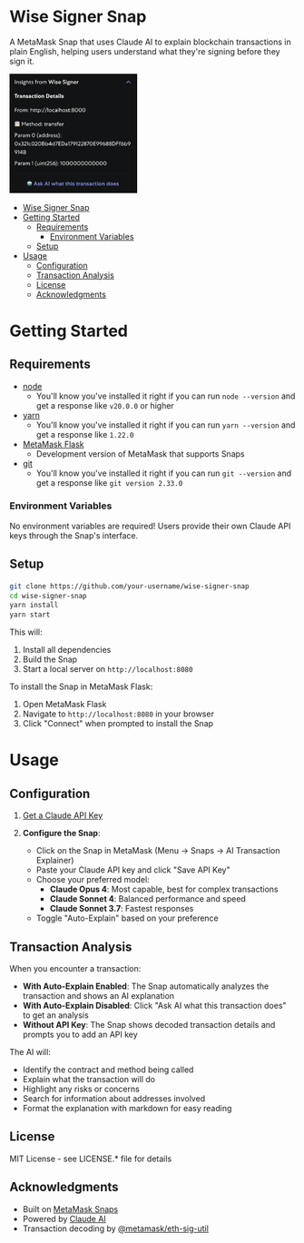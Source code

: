 # Wise Signer Snap

A MetaMask Snap that uses Claude AI to explain blockchain transactions in plain English, helping users understand what they're signing before they sign it.

<img src="./img/insights.png" width="225" alt="wise-signer">

- [Wise Signer Snap](#wise-signer-snap)
- [Getting Started](#getting-started)
  - [Requirements](#requirements)
    - [Environment Variables](#environment-variables)
  - [Setup](#setup)
- [Usage](#usage)
  - [Configuration](#configuration)
  - [Transaction Analysis](#transaction-analysis)
  - [License](#license)
  - [Acknowledgments](#acknowledgments)

# Getting Started

## Requirements

- [node](https://nodejs.org/en/download)
    - You'll know you've installed it right if you can run `node --version` and get a response like `v20.0.0` or higher
- [yarn](https://yarnpkg.com/)
    - You'll know you've installed it right if you can run `yarn --version` and get a response like `1.22.0`
- [MetaMask Flask](https://metamask.io/flask/)
    - Development version of MetaMask that supports Snaps
- [git](https://git-scm.com/downloads)
    - You'll know you've installed it right if you can run `git --version` and get a response like `git version 2.33.0`

### Environment Variables

No environment variables are required! Users provide their own Claude API keys through the Snap's interface.

## Setup

```bash
git clone https://github.com/your-username/wise-signer-snap
cd wise-signer-snap
yarn install
yarn start
```

This will:
1. Install all dependencies
2. Build the Snap
3. Start a local server on `http://localhost:8080`

To install the Snap in MetaMask Flask:
1. Open MetaMask Flask
2. Navigate to `http://localhost:8080` in your browser
3. Click "Connect" when prompted to install the Snap

# Usage

## Configuration

1. [Get a Claude API Key](https://console.anthropic.com/settings/workspaces/default/keys)
   
2. **Configure the Snap**:
   - Click on the Snap in MetaMask (Menu → Snaps → AI Transaction Explainer)
   - Paste your Claude API key and click "Save API Key"
   - Choose your preferred model:
     - **Claude Opus 4**: Most capable, best for complex transactions
     - **Claude Sonnet 4**: Balanced performance and speed
     - **Claude Sonnet 3.7**: Fastest responses
   - Toggle "Auto-Explain" based on your preference

## Transaction Analysis

When you encounter a transaction:

- **With Auto-Explain Enabled**: The Snap automatically analyzes the transaction and shows an AI explanation
- **With Auto-Explain Disabled**: Click "Ask AI what this transaction does" to get an analysis
- **Without API Key**: The Snap shows decoded transaction details and prompts you to add an API key

The AI will:
- Identify the contract and method being called
- Explain what the transaction will do
- Highlight any risks or concerns
- Search for information about addresses involved
- Format the explanation with markdown for easy reading

## License

MIT License - see LICENSE.* file for details

## Acknowledgments

- Built on [MetaMask Snaps](https://metamask.io/snaps/)
- Powered by [Claude AI](https://claude.ai)
- Transaction decoding by [@metamask/eth-sig-util](https://www.npmjs.com/package/@metamask/eth-sig-util)